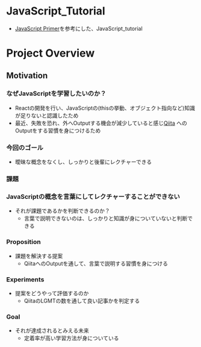 # JavaScript_Tutorial

- [JavaScript Primer](https://jsprimer.net/)を参考にした、JavaScript_tutorial


# Project Overview
## Motivation
### なぜJavaScriptを学習したいのか？
- Reactの開発を行い、JavaScriptの(thisの挙動、オブジェクト指向など)知識が足りないと認識したため
- 最近、失敗を恐れ、外へOutputする機会が減少していると感じ[Qiita](https://qiita.com/piccori) へのOutputをする習慣を身につけるため
### 今回のゴール
- 曖昧な概念をなくし、しっかりと後輩にレクチャーできる
### 課題
### JavaScriptの概念を言葉にしてレクチャーすることができない
- それが課題であるかを判断できるのか？
  - 言葉で説明できないのは、しっかりと知識が身についていないと判断できる
### Proposition
- 課題を解決する提案
  - QiitaへのOutputを通して、言葉で説明する習慣を身につける
### Experiments
- 提案をどうやって評価するのか
  - QiitaのLGMTの数を通して良い記事かを判定する
### Goal
- それが達成されるとみえる未来
  - 定着率が高い学習方法が身についている
